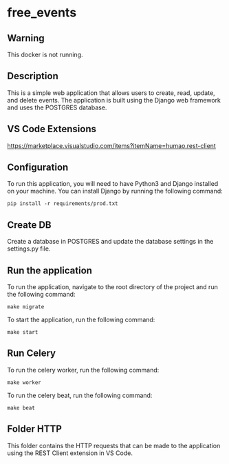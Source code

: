 # free_events

## Warning

This docker is not running.

## Description

This is a simple web application that allows users to create, read, update, and delete events. The application is built using the Django web framework and uses the POSTGRES database.

## VS Code Extensions

https://marketplace.visualstudio.com/items?itemName=humao.rest-client

## Configuration

To run this application, you will need to have Python3 and Django installed on your machine. You can install Django by running the following command:

```
pip install -r requirements/prod.txt
```

## Create DB

Create a database in POSTGRES and update the database settings in the settings.py file.

## Run the application

To run the application, navigate to the root directory of the project and run the following command:

```
make migrate
```

To start the application, run the following command:

```
make start
```

## Run Celery

To run the celery worker, run the following command:

```
make worker
```

To run the celery beat, run the following command:

```
make beat
```

## Folder HTTP

This folder contains the HTTP requests that can be made to the application using the REST Client extension in VS Code.
